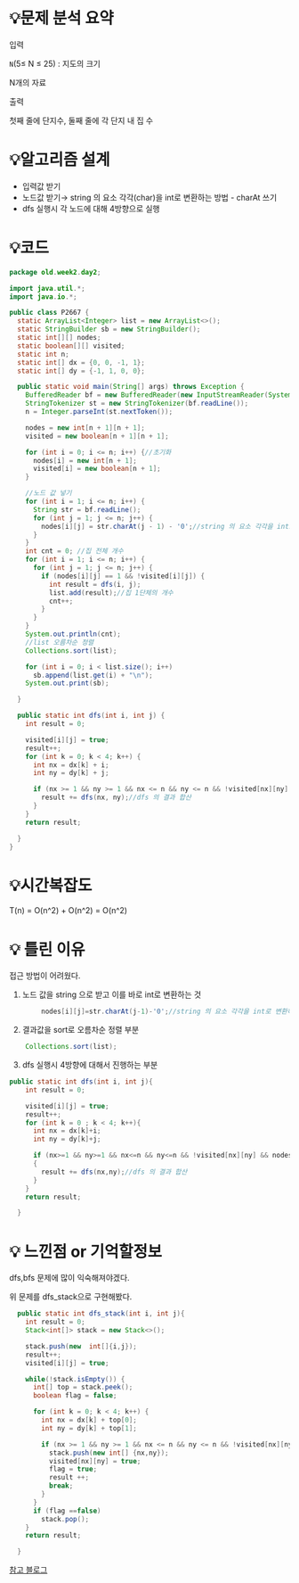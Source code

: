 # 💡**문제 분석 요약**

입력

`N`(5≤ N ≤ 25) : 지도의 크기

N개의 자료

출력

첫째 줄에 단지수, 둘째 줄에 각 단지 내 집 수

# 💡**알고리즘 설계**

- 입력값 받기
- 노드값 받기→ string 의 요소 각각(char)을 int로 변환하는 방법 - charAt 쓰기
- dfs 실행시 각 노드에 대해 4방향으로 실행



# 💡코드

```java
package old.week2.day2;

import java.util.*;
import java.io.*;

public class P2667 {
  static ArrayList<Integer> list = new ArrayList<>();
  static StringBuilder sb = new StringBuilder();
  static int[][] nodes;
  static boolean[][] visited;
  static int n;
  static int[] dx = {0, 0, -1, 1};
  static int[] dy = {-1, 1, 0, 0};

  public static void main(String[] args) throws Exception {
    BufferedReader bf = new BufferedReader(new InputStreamReader(System.in));
    StringTokenizer st = new StringTokenizer(bf.readLine());
    n = Integer.parseInt(st.nextToken());

    nodes = new int[n + 1][n + 1];
    visited = new boolean[n + 1][n + 1];

    for (int i = 0; i <= n; i++) {//초기화
      nodes[i] = new int[n + 1];
      visited[i] = new boolean[n + 1];
    }

    //노드 값 넣기
    for (int i = 1; i <= n; i++) {
      String str = bf.readLine();
      for (int j = 1; j <= n; j++) {
        nodes[i][j] = str.charAt(j - 1) - '0';//string 의 요소 각각을 int로 변환하는 방법
      }
    }
    int cnt = 0; //집 전체 개수
    for (int i = 1; i <= n; i++) {
      for (int j = 1; j <= n; j++) {
        if (nodes[i][j] == 1 && !visited[i][j]) {
          int result = dfs(i, j);
          list.add(result);//집 1단체의 개수
          cnt++;
        }
      }
    }
    System.out.println(cnt);
    //list 오름차순 정렬
    Collections.sort(list);

    for (int i = 0; i < list.size(); i++)
      sb.append(list.get(i) + "\n");
    System.out.print(sb);

  }

  public static int dfs(int i, int j) {
    int result = 0;

    visited[i][j] = true;
    result++;
    for (int k = 0; k < 4; k++) {
      int nx = dx[k] + i;
      int ny = dy[k] + j;

      if (nx >= 1 && ny >= 1 && nx <= n && ny <= n && !visited[nx][ny] && nodes[nx][ny] == 1) {
        result += dfs(nx, ny);//dfs 의 결과 합산
      }
    }
    return result;

  }
}
```

# 💡시간복잡도

T(n) = O(n^2) + O(n^2) = O(n^2)

# 💡 틀린 이유

접근 방법이 어려웠다.

1) 노드 값을 string 으로 받고 이를 바로 int로 변환하는 것

```java
        nodes[i][j]=str.charAt(j-1)-'0';//string 의 요소 각각을 int로 변환하는 방법
```

2) 결과값을 sort로 오름차순 정렬 부분

```java
    Collections.sort(list);
```

3) dfs 실행시 4방향에 대해서 진행하는 부분

```java
public static int dfs(int i, int j){
    int result = 0;

    visited[i][j] = true;
    result++;
    for (int k = 0 ; k < 4; k++){
      int nx = dx[k]+i;
      int ny = dy[k]+j;

      if (nx>=1 && ny>=1 && nx<=n && ny<=n && !visited[nx][ny] && nodes[nx][ny] == 1)
      {
        result += dfs(nx,ny);//dfs 의 결과 합산
      }
    }
    return result;

  }
```

# 💡 느낀점 or 기억할정보

dfs,bfs 문제에 많이 익숙해져야겠다.

위 문제를 dfs_stack으로 구현해봤다.

```java
  public static int dfs_stack(int i, int j){
    int result = 0;
    Stack<int[]> stack = new Stack<>();

    stack.push(new  int[]{i,j});
    result++;
    visited[i][j] = true;

    while(!stack.isEmpty()) {
      int[] top = stack.peek();
      boolean flag = false;

      for (int k = 0; k < 4; k++) {
        int nx = dx[k] + top[0];
        int ny = dy[k] + top[1];

        if (nx >= 1 && ny >= 1 && nx <= n && ny <= n && !visited[nx][ny] && nodes[nx][ny] == 1) {
          stack.push(new int[] {nx,ny});
          visited[nx][ny] = true;
          flag = true;
          result ++;
          break;
        }
      }
      if (flag ==false)
        stack.pop();
    }
    return result;

  }
```

[참고 블로그](https://velog.io/@richsubin/%EB%B0%B1%EC%A4%80-2667%EB%B2%88-%EB%8B%A8%EC%A7%80%EB%B2%88%ED%98%B8%EB%B6%99%EC%9D%B4%EA%B8%B0-JAVA)